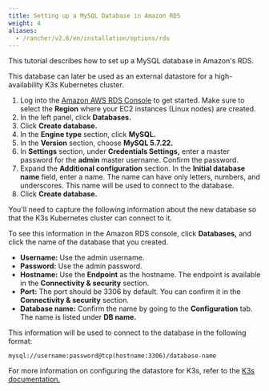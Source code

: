 ```yaml
---
title: Setting up a MySQL Database in Amazon RDS
weight: 4
aliases:
  - /rancher/v2.6/en/installation/options/rds
---
```

This tutorial describes how to set up a MySQL database in Amazon's RDS.

This database can later be used as an external datastore for a high-availability K3s Kubernetes cluster.

1. Log into the [Amazon AWS RDS Console](https://console.aws.amazon.com/rds/) to get started. Make sure to select the **Region** where your EC2 instances (Linux nodes) are created.
1. In the left panel, click **Databases.**
1. Click **Create database.**
1. In the **Engine type** section, click **MySQL.**
1. In the **Version** section, choose **MySQL 5.7.22.**
1. In **Settings** section, under **Credentials Settings,** enter a master password for the **admin** master username. Confirm the password.
1. Expand the **Additional configuration** section. In the **Initial database name** field, enter a name. The name can have only letters, numbers, and underscores. This name will be used to connect to the database.
1. Click **Create database.**

You'll need to capture the following information about the new database so that the K3s Kubernetes cluster can connect to it.

To see this information in the Amazon RDS console, click **Databases,** and click the name of the database that you created.

- **Username:** Use the admin username.
- **Password:** Use the admin password.
- **Hostname:** Use the **Endpoint** as the hostname. The endpoint is available in the **Connectivity & security** section.
- **Port:** The port should be 3306 by default. You can confirm it in the **Connectivity & security** section.
- **Database name:** Confirm the name by going to the **Configuration** tab. The name is listed under **DB name.**

This information will be used to connect to the database in the following format:

```
mysql://username:password@tcp(hostname:3306)/database-name
```

For more information on configuring the datastore for K3s, refer to the [K3s documentation.]({{<baseurl>}}/k3s/latest/en/installation/datastore/)
